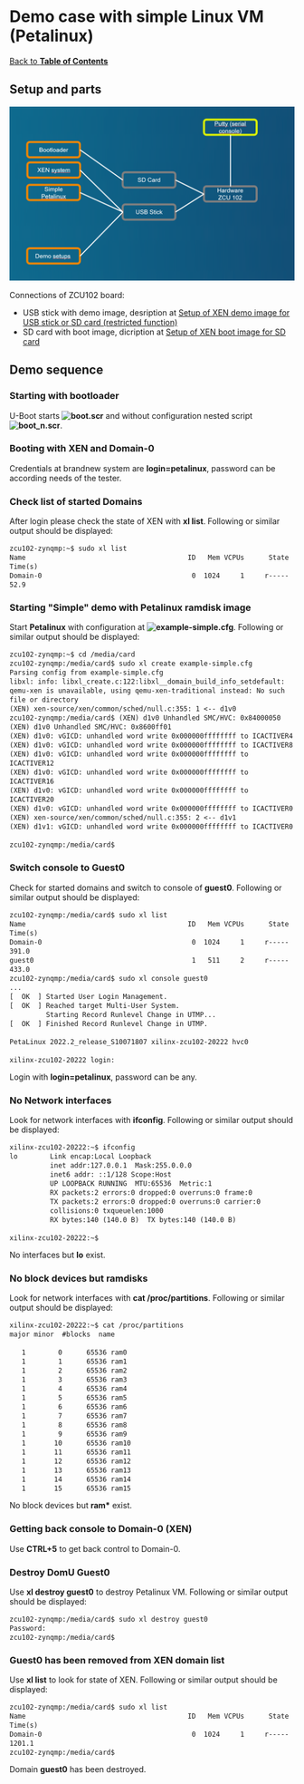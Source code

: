 # Demo case with simple Linux VM (Petalinux)

[Back to **Table of Contents**](contents.md)

## Setup and parts

<img src="images/Demo-Simple.png" alt="drawing" width="800"/>

Connections of ZCU102 board:

- USB stick with demo image, desription at [Setup of XEN demo image for USB stick or SD card (restricted function)](cr-demo-image.md)
- SD card with boot image, dicription at [Setup of XEN boot image for SD card](cr-boot-image.md)

## Demo sequence

### Starting with bootloader

U-Boot starts **![boot.scr](./configs/boot.source)** and without configuration nested script **![boot_n.scr](./configs/boot_n.source)**.

### Booting with XEN and Domain-0

Credentials at brandnew system are **login=petalinux**, password can be according needs of the tester.

### Check list of started Domains
After login please check the state of XEN with **xl list**. Following or similar output should be displayed:

```
zcu102-zynqmp:~$ sudo xl list
Name                                        ID   Mem VCPUs      State   Time(s)
Domain-0                                     0  1024     1     r-----      52.9

```

### Starting "Simple" demo with Petalinux ramdisk image
Start **Petalinux** with configuration at **![example-simple.cfg](./configs/example-simple.cfg)**. Following or similar output should be displayed:

```
zcu102-zynqmp:~$ cd /media/card
zcu102-zynqmp:/media/card$ sudo xl create example-simple.cfg
Parsing config from example-simple.cfg
libxl: info: libxl_create.c:122:libxl__domain_build_info_setdefault: qemu-xen is unavailable, using qemu-xen-traditional instead: No such file or directory
(XEN) xen-source/xen/common/sched/null.c:355: 1 <-- d1v0
zcu102-zynqmp:/media/card$ (XEN) d1v0 Unhandled SMC/HVC: 0x84000050
(XEN) d1v0 Unhandled SMC/HVC: 0x8600ff01
(XEN) d1v0: vGICD: unhandled word write 0x000000ffffffff to ICACTIVER4
(XEN) d1v0: vGICD: unhandled word write 0x000000ffffffff to ICACTIVER8
(XEN) d1v0: vGICD: unhandled word write 0x000000ffffffff to ICACTIVER12
(XEN) d1v0: vGICD: unhandled word write 0x000000ffffffff to ICACTIVER16
(XEN) d1v0: vGICD: unhandled word write 0x000000ffffffff to ICACTIVER20
(XEN) d1v0: vGICD: unhandled word write 0x000000ffffffff to ICACTIVER0
(XEN) xen-source/xen/common/sched/null.c:355: 2 <-- d1v1
(XEN) d1v1: vGICD: unhandled word write 0x000000ffffffff to ICACTIVER0

zcu102-zynqmp:/media/card$

```
### Switch console to Guest0
Check for started domains and switch to console of **guest0**. Following or similar output should be displayed:
```
zcu102-zynqmp:/media/card$ sudo xl list
Name                                        ID   Mem VCPUs      State   Time(s)
Domain-0                                     0  1024     1     r-----     391.0
guest0                                       1   511     2     r-----     433.0
zcu102-zynqmp:/media/card$ sudo xl console guest0
...
[  OK  ] Started User Login Management.
[  OK  ] Reached target Multi-User System.
         Starting Record Runlevel Change in UTMP...
[  OK  ] Finished Record Runlevel Change in UTMP.

PetaLinux 2022.2_release_S10071807 xilinx-zcu102-20222 hvc0

xilinx-zcu102-20222 login:
```

Login with **login=petalinux**, password can be any.

### No Network interfaces
Look for network interfaces with **ifconfig**. Following or similar output should be displayed:

```
xilinx-zcu102-20222:~$ ifconfig
lo        Link encap:Local Loopback
          inet addr:127.0.0.1  Mask:255.0.0.0
          inet6 addr: ::1/128 Scope:Host
          UP LOOPBACK RUNNING  MTU:65536  Metric:1
          RX packets:2 errors:0 dropped:0 overruns:0 frame:0
          TX packets:2 errors:0 dropped:0 overruns:0 carrier:0
          collisions:0 txqueuelen:1000
          RX bytes:140 (140.0 B)  TX bytes:140 (140.0 B)

xilinx-zcu102-20222:~$

```

No interfaces but **lo** exist.

### No block devices but ramdisks
Look for network interfaces with **cat /proc/partitions**. Following or similar output should be displayed:

```
xilinx-zcu102-20222:~$ cat /proc/partitions
major minor  #blocks  name

   1        0      65536 ram0
   1        1      65536 ram1
   1        2      65536 ram2
   1        3      65536 ram3
   1        4      65536 ram4
   1        5      65536 ram5
   1        6      65536 ram6
   1        7      65536 ram7
   1        8      65536 ram8
   1        9      65536 ram9
   1       10      65536 ram10
   1       11      65536 ram11
   1       12      65536 ram12
   1       13      65536 ram13
   1       14      65536 ram14
   1       15      65536 ram15
```

No block devices but **ram\*** exist.

### Getting back console to Domain-0 (XEN)

Use **CTRL+5** to get back control to Domain-0.

### Destroy DomU Guest0

Use **xl destroy guest0** to destroy Petalinux VM. Following or similar output should be displayed:

```
zcu102-zynqmp:/media/card$ sudo xl destroy guest0
Password:
zcu102-zynqmp:/media/card$
```

### Guest0 has been removed from XEN domain list

Use **xl list** to look for state of XEN. Following or similar output should be displayed:
```
zcu102-zynqmp:/media/card$ sudo xl list
Name                                        ID   Mem VCPUs      State   Time(s)
Domain-0                                     0  1024     1     r-----    1201.1
zcu102-zynqmp:/media/card$
```

Domain **guest0** has been destroyed.

